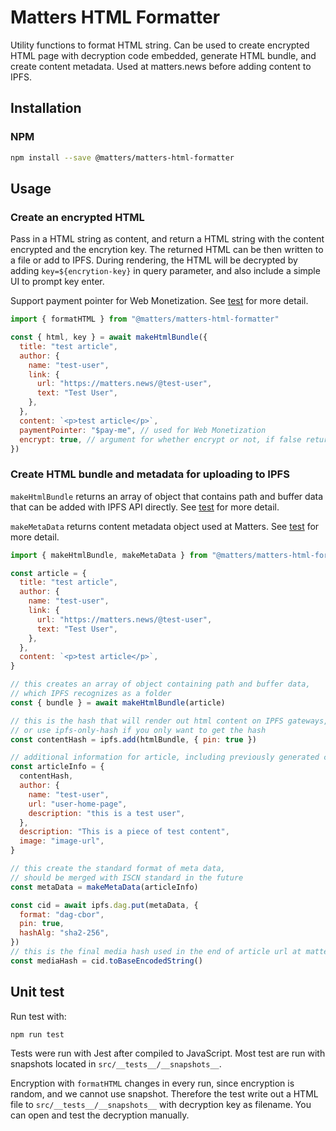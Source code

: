 # Matters HTML Formatter

Utility functions to format HTML string. Can be used to create encrypted HTML page with decryption code embedded, generate HTML bundle, and create content metadata. Used at matters.news before adding content to IPFS.

## Installation

### NPM

```sh
npm install --save @matters/matters-html-formatter
```

## Usage

### Create an encrypted HTML

Pass in a HTML string as content, and return a HTML string with the content encrypted and the encrytion key. The returned HTML can be then written to a file or add to IPFS. During rendering, the HTML will be decrypted by adding `key=${encrytion-key}` in query parameter, and also include a simple UI to prompt key enter.

Support payment pointer for Web Monetization. See [test](./src/__tests__/formatHTML.test.ts) for more detail.

```js
import { formatHTML } from "@matters/matters-html-formatter"

const { html, key } = await makeHtmlBundle({
  title: "test article",
  author: {
    name: "test-user",
    link: {
      url: "https://matters.news/@test-user",
      text: "Test User",
    },
  },
  content: `<p>test article</p>`,
  paymentPointer: "$pay-me", // used for Web Monetization
  encrypt: true, // argument for whether encrypt or not, if false returned key will be null
})
```

### Create HTML bundle and metadata for uploading to IPFS

`makeHtmlBundle` returns an array of object that contains path and buffer data that can be added with IPFS API directly. See [test](./src/__tests__/makeHtmlBundle.test.ts) for more detail.

`makeMetaData` returns content metadata object used at Matters. See [test](./src/__tests__/makeMetaData.test.ts) for more detail.

```js
import { makeHtmlBundle, makeMetaData } from "@matters/matters-html-formatter"

const article = {
  title: "test article",
  author: {
    name: "test-user",
    link: {
      url: "https://matters.news/@test-user",
      text: "Test User",
    },
  },
  content: `<p>test article</p>`,
}

// this creates an array of object containing path and buffer data,
// which IPFS recognizes as a folder
const { bundle } = await makeHtmlBundle(article)

// this is the hash that will render out html content on IPFS gateways,
// or use ipfs-only-hash if you only want to get the hash
const contentHash = ipfs.add(htmlBundle, { pin: true })

// additional information for article, including previously generated contentHash
const articleInfo = {
  contentHash,
  author: {
    name: "test-user",
    url: "user-home-page",
    description: "this is a test user",
  },
  description: "This is a piece of test content",
  image: "image-url",
}

// this create the standard format of meta data,
// should be merged with ISCN standard in the future
const metaData = makeMetaData(articleInfo)

const cid = await ipfs.dag.put(metaData, {
  format: "dag-cbor",
  pin: true,
  hashAlg: "sha2-256",
})
// this is the final media hash used in the end of article url at matters.news
const mediaHash = cid.toBaseEncodedString()
```

## Unit test

Run test with:

```
npm run test
```

Tests were run with Jest after compiled to JavaScript. Most test are run with snapshots located in `src/__tests__/__snapshots__`.

Encryption with `formatHTML` changes in every run, since encryption is random, and we cannot use snapshot. Therefore the test write out a HTML file to `src/__tests__/__snapshots__` with decryption key as filename. You can open and test the decryption manually.
